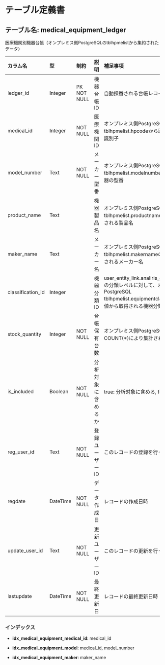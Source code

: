 # テーブル定義書

## テーブル名: medical_equipment_ledger

医療機関別機器台帳（オンプレミス側PostgreSQLのtblhpmelistから集約されたデータ）

|カラム名|型|制約|説明|補足事項|
|:--|:--|:--|:--|:--|
|ledger_id|Integer|PK NOT NULL |機器台帳ID|自動採番される台帳レコードの一意識別子|
|medical_id|Integer|NOT NULL |医療機関ID|オンプレミス側PostgreSQL tblhpmelist.hpcodeから取得される医療機関識別子|
|model_number|Text|NOT NULL |メーカー型番|オンプレミス側PostgreSQL tblhpmelist.modelnumberから取得される機器の型番|
|product_name|Text||機器製品名|オンプレミス側PostgreSQL tblhpmelist.productnameのMAX値から取得される製品名|
|maker_name|Text||メーカー名|オンプレミス側PostgreSQL tblhpmelist.makernameのMAX値から取得されるメーカー名|
|classification_id|Integer||機器分類ID|user_entity_link.analiris_classification_levelの分類レベルに対して、オンプレミス側PostgreSQL tblhpmelist.equipmentclassificationのMAX値から取得される機器分類|
|stock_quantity|Integer|NOT NULL |台帳保有台数|オンプレミス側PostgreSQL tblhpmelistでCOUNT(*)により集計された保有台数|
|is_included|Boolean|NOT NULL |分析対象に含めるか|true: 分析対象に含める, false: 分析対象外|
|reg_user_id|Text|NOT NULL |登録ユーザーID|このレコードの登録を行ったユーザーのID。|
|regdate|DateTime|NOT NULL |データ作成日|レコードの作成日時|
|update_user_id|Text|NOT NULL |更新ユーザーID|このレコードの更新を行ったユーザーのID。|
|lastupdate|DateTime|NOT NULL |最終更新日|レコードの最終更新日時|


### インデックス

- **idx_medical_equipment_medical_id**: medical_id

- **idx_medical_equipment_model**: medical_id, model_number

- **idx_medical_equipment_maker**: maker_name


